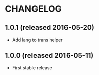 # CHANGELOG

## 1.0.1 (released 2016-05-20)

- Add lang to trans helper

## 1.0.0 (released 2016-05-11)

- First stable release
